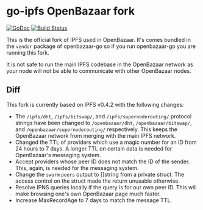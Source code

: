# go-ipfs OpenBazaar fork
[![GoDoc](https://godoc.org/github.com/ipfs/go-ipfs?status.svg)](https://godoc.org/github.com/ipfs/go-ipfs) [![Build Status](https://travis-ci.org/ipfs/go-ipfs.svg?branch=master)](https://travis-ci.org/ipfs/go-ipfs)

This is the official fork of IPFS used in OpenBazaar. It's comes bundled in the `vendor`
package of openbazaar-go so if you run openbazaar-go you are running this fork.

It is not safe to run the main IPFS codebase in the OpenBazaar network as your node will
not be able to communicate with other OpenBazaar nodes.

## Diff
This fork is currently based on IPFS v0.4.2 with the following changes:

- The `/ipfs/dht`, `/ipfs/bitswap/`, and `/ipfs/supernoderouting/` protocol strings have been changed to `/openbazaar/dht`, `/openbazaar/bitswap/`, and `/openbazaar/supernoderouting/` respectively. This keeps the OpenBazaar network from merging with the main IPFS network.
- Changed the TTL of providers which use a magic number for an ID from 24 hours to 7 days. A longer TTL on certain data is needed for OpenBazaar's messaging system.
- Accept providers whose peer ID does not match the ID of the sender. This, again, is needed for the messaging system.
- Change the `swarm` `peers` output to []string from a private struct. The access control on the struct made the return unusable otherwise.
- Resolve IPNS queries locally if the query is for our own peer ID. This will make browsing one's own OpenBazaar page much faster.
- Increase MaxRecordAge to 7 days to match the message TTL.
